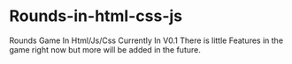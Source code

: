 # Rounds-in-html-css-js
Rounds Game In Html/Js/Css
Currently In V0.1 There is little Features in the game right now but more will be added in the future.
